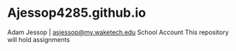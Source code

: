 # Ajessop4285.github.io
Adam Jessop | asjessop@my.waketech.edu
School Account
This repository will hold assignments